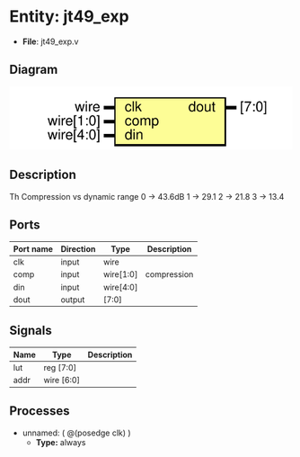 # Entity: jt49_exp

- **File**: jt49_exp.v
## Diagram

![Diagram](jt49_exp.svg "Diagram")
## Description

  Th
 Compression vs dynamic range
 0 -> 43.6dB
 1 -> 29.1
 2 -> 21.8
 3 -> 13.4

## Ports

| Port name | Direction | Type      | Description |
| --------- | --------- | --------- | ----------- |
| clk       | input     | wire      |             |
| comp      | input     | wire[1:0] | compression |
| din       | input     | wire[4:0] |             |
| dout      | output    | [7:0]     |             |
## Signals

| Name | Type       | Description |
| ---- | ---------- | ----------- |
| lut  | reg [7:0]  |             |
| addr | wire [6:0] |             |
## Processes
- unnamed: ( @(posedge clk) )
  - **Type:** always
